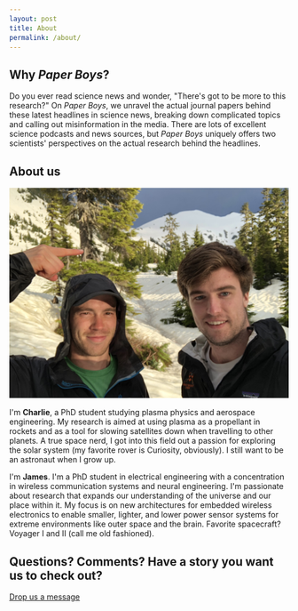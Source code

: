 ```yaml
---
layout: post
title: About
permalink: /about/
---
```


## Why *Paper Boys*?
Do you ever read science news and wonder, "There's got to be more to this research?"  On *Paper Boys*, we unravel the actual journal papers behind these latest headlines in science news, breaking down complicated topics and calling out misinformation in the media. There are lots of excellent science podcasts and news sources, but *Paper Boys* uniquely offers two scientists' perspectives on the actual research behind the headlines. 

## About us

<center> <img src="/assets/img/JamesAndCharlie.JPG" alt="James and Charlie" width="600"/> </center>

I'm **Charlie**, a PhD student studying plasma physics and aerospace engineering. My research is aimed at using plasma as a propellant in rockets and as a tool for slowing satellites down when travelling
to other planets. A true space nerd, I got into this field out a passion for exploring the solar system (my favorite rover is Curiosity, obviously). I still want to be an astronaut when I grow up.

I'm **James**. I'm a PhD student in electrical engineering with a concentration in wireless communication systems and neural engineering. I'm passionate about research that expands our understanding of the universe and our place within it. My focus is on new architectures for embedded wireless electronics to enable smaller, lighter, and lower power sensor systems for extreme environments like outer space and the brain. Favorite spacecraft? Voyager I and II (call me old fashioned).

## Questions? Comments? Have a story you want us to check out? 
[Drop us a message](mailto:paperboyspod@gmail.com)
